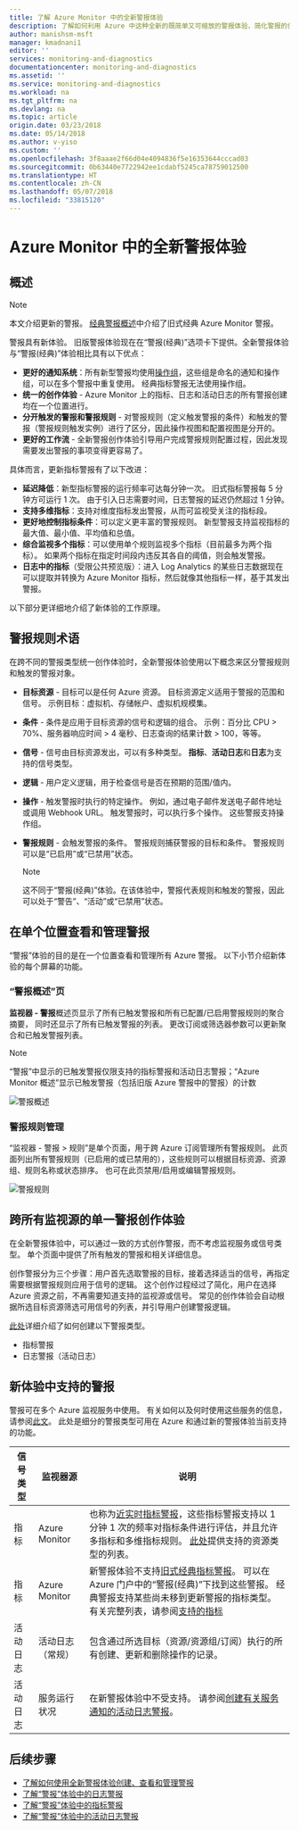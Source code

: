 ```yaml
---
title: 了解 Azure Monitor 中的全新警报体验
description: 了解如何利用 Azure 中这种全新的既简单又可缩放的警报体验，简化警报的创作、查看和管理
author: manishsm-msft
manager: kmadnani1
editor: ''
services: monitoring-and-diagnostics
documentationcenter: monitoring-and-diagnostics
ms.assetid: ''
ms.service: monitoring-and-diagnostics
ms.workload: na
ms.tgt_pltfrm: na
ms.devlang: na
ms.topic: article
origin.date: 03/23/2018
ms.date: 05/14/2018
ms.author: v-yiso
ms.custom: ''
ms.openlocfilehash: 3f8aaae2f66d04e4094836f5e16353644cccad03
ms.sourcegitcommit: 0b63440e7722942ee1cdabf5245ca78759012500
ms.translationtype: HT
ms.contentlocale: zh-CN
ms.lasthandoff: 05/07/2018
ms.locfileid: "33815120"
---
```

# <a name="the-new-alerts-experience-in-azure-monitor"></a>Azure Monitor 中的全新警报体验

## <a name="overview"></a>概述

> [!NOTE]
> 本文介绍更新的警报。 [经典警报概述](monitoring-overview-alerts.md)中介绍了旧式经典 Azure Monitor 警报。 
>
>

警报具有新体验。 旧版警报体验现在在“警报(经典)”选项卡下提供。全新警报体验与“警报(经典)”体验相比具有以下优点：

- **更好的通知系统**：所有新型警报均使用[操作组]( https://docs.microsoft.com/en-us/azure/monitoring-and-diagnostics/monitoring-action-groups)，这些组是命名的通知和操作组，可以在多个警报中重复使用。  经典指标警报无法使用操作组。 
- **统一的创作体验** - Azure Monitor 上的指标、日志和活动日志的所有警报创建均在一个位置进行。 
- **分开触发的警报和警报规则** - 对警报规则（定义触发警报的条件）和触发的警报（警报规则触发实例）进行了区分，因此操作视图和配置视图是分开的。
- **更好的工作流** - 全新警报创作体验引导用户完成警报规则配置过程，因此发现需要发出警报的事项变得更容易了。
 
具体而言，更新指标警报有了以下改进：
-   **延迟降低**：新型指标警报的运行频率可达每分钟一次。 旧式指标警报每 5 分钟方可运行 1 次。 由于引入日志需要时间，日志警报的延迟仍然超过 1 分钟。 
-   **支持多维指标**：支持对维度指标发出警报，从而可监视受关注的指标段。
-   **更好地控制指标条件**：可以定义更丰富的警报规则。 新型警报支持监视指标的最大值、最小值、平均值和总值。
-   **综合监视多个指标**：可以使用单个规则监视多个指标（目前最多为两个指标）。 如果两个指标在指定时间段内违反其各自的阈值，则会触发警报。
-   **日志中的指标**（受限公共预览版）：进入 Log Analytics 的某些日志数据现在可以提取并转换为 Azure Monitor 指标，然后就像其他指标一样，基于其发出警报。 

以下部分更详细地介绍了新体验的工作原理。

## <a name="alert-rules-terminology"></a>警报规则术语
在跨不同的警报类型统一创作体验时，全新警报体验使用以下概念来区分警报规则和触发的警报对象。

- **目标资源** - 目标可以是任何 Azure 资源。 目标资源定义适用于警报的范围和信号。 示例目标：虚拟机、存储帐户、虚拟机规模集。

- **条件** - 条件是应用于目标资源的信号和逻辑的组合。 示例：百分比 CPU > 70%、服务器响应时间 > 4 毫秒、日志查询的结果计数 > 100，等等。 

- **信号** - 信号由目标资源发出，可以有多种类型。 **指标**、**活动日志**和**日志**为支持的信号类型。

- **逻辑** - 用户定义逻辑，用于检查信号是否在预期的范围/值内。  
 
- **操作** - 触发警报时执行的特定操作。 例如，通过电子邮件发送电子邮件地址或调用 Webhook URL。 触发警报时，可以执行多个操作。 这些警报支持操作组。  
 
- **警报规则** - 会触发警报的条件。 警报规则捕获警报的目标和条件。 警报规则可以是“已启用”或“已禁用”状态。
 
    > [!NOTE]
    > 这不同于“警报(经典)”体验。在该体验中，警报代表规则和触发的警报，因此可以处于“警告”、“活动”或“已禁用”状态。
    >

## <a name="single-place-to-view-and-manage-alerts"></a>在单个位置查看和管理警报
“警报”体验的目的是在一个位置查看和管理所有 Azure 警报。 以下小节介绍新体验的每个屏幕的功能。

### <a name="alerts-overview-page"></a>“警报概述”页
**监视器 - 警报**概述页显示了所有已触发警报和所有已配置/已启用警报规则的聚合摘要， 同时还显示了所有已触发警报的列表。 更改订阅或筛选器参数可以更新聚合和已触发警报列表。

> [!NOTE]
> “警报”中显示的已触发警报仅限支持的指标警报和活动日志警报；“Azure Monitor 概述”显示已触发警报（包括旧版 Azure 警报中的警报）的计数

 ![警报概述](./media/monitoring-overview-unified-alerts/alerts-preview-overview2.png) 

### <a name="alert-rules-management"></a>警报规则管理
“监视器 - 警报 > 规则”是单个页面，用于跨 Azure 订阅管理所有警报规则。 此页面列出所有警报规则（已启用的或已禁用的），这些规则可以根据目标资源、资源组、规则名称或状态排序。 也可在此页禁用/启用或编辑警报规则。  

 ![警报规则](./media/monitoring-overview-unified-alerts/alerts-preview-rules.png)


## <a name="one-alert-authoring-experience-across-all-monitoring-sources"></a>跨所有监视源的单一警报创作体验
在全新警报体验中，可以通过一致的方式创作警报，而不考虑监视服务或信号类型。 单个页面中提供了所有触发的警报和相关详细信息。  
 
创作警报分为三个步骤：用户首先选取警报的目标，接着选择适当的信号，再指定需要根据警报规则应用于信号的逻辑。 这个创作过程经过了简化，用户在选择 Azure 资源之前，不再需要知道支持的监视源或信号。 常见的创作体验会自动根据所选目标资源筛选可用信号的列表，并引导用户创建警报逻辑。

[此处](monitor-alerts-unified-usage.md)详细介绍了如何创建以下警报类型。
- 指标警报
- 日志警报（活动日志）

 
## <a name="alerts-supported-in-new-experience"></a>新体验中支持的警报
警报可在多个 Azure 监视服务中使用。 有关如何以及何时使用这些服务的信息，请参阅[此文](./monitoring-overview.md)。 此处是细分的警报类型可用在 Azure 和通过新的警报体验当前支持的功能。 


| **信号类型** | **监视器源** | **说明** | 
|-------------|----------------|-------------|
| 指标 | Azure Monitor | 也称为[近实时指标警报](monitoring-near-real-time-metric-alerts.md)，这些指标警报支持以 1 分钟 1 次的频率对指标条件进行评估，并且允许多指标和多维指标规则。 [此处](monitoring-near-real-time-metric-alerts.md#metrics-and-dimensions-supported)提供支持的资源类型的列表。 |
| 指标 | Azure Monitor | 新警报体验不支持[旧式经典指标警报](monitoring-overview-alerts.md)。 可以在 Azure 门户中的“警报(经典)”下找到这些警报。 经典警报支持某些尚未移到更新警报的指标类型。 有关完整列表，请参阅[支持的指标](./monitoring-supported-metrics.md)
| 活动日志 | 活动日志（常规） | 包含通过所选目标（资源/资源组/订阅）执行的所有创建、更新和删除操作的记录。 |
| 活动日志  | 服务运行状况 | 在新警报体验中不受支持。 请参阅[创建有关服务通知的活动日志警报](monitoring-activity-log-alerts-on-service-notifications.md)。  |

## <a name="next-steps"></a>后续步骤
- [了解如何使用全新警报体验创建、查看和管理警报](monitor-alerts-unified-usage.md)
- [了解“警报”体验中的日志警报](monitor-alerts-unified-log.md)
- [了解“警报”体验中的指标警报](monitoring-near-real-time-metric-alerts.md)
- [了解“警报”体验中的活动日志警报](monitoring-activity-log-alerts-new-experience.md)
